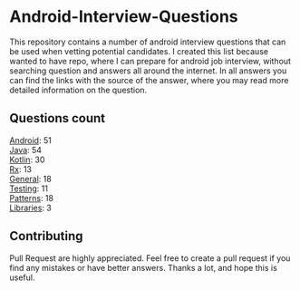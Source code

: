 # Android-Interview-Questions

This repository contains a number of android interview questions that can be used when vetting potential candidates. I created this list because wanted to have repo, where I can prepare for android job interview, without searching question and answers all around the internet. In all answers you can find the links with the source of the answer, where you may read more detailed information on the question.

## Questions count

[Android](https://github.com/Kirchhoff-/Android-Interview-Questions/tree/master/Android): 51  
[Java](https://github.com/Kirchhoff-/Android-Interview-Questions/tree/master/Java): 54  
[Kotlin](https://github.com/Kirchhoff-/Android-Interview-Questions/tree/master/Kotlin): 30  
[Rx](https://github.com/Kirchhoff-/Android-Interview-Questions/tree/master/Rx): 13  
[General](https://github.com/Kirchhoff-/Android-Interview-Questions/tree/master/General): 18  
[Testing](https://github.com/Kirchhoff-/Android-Interview-Questions/tree/master/Testing): 11  
[Patterns](https://github.com/Kirchhoff-/Android-Interview-Questions/tree/master/Patterns): 18  
[Libraries](https://github.com/Kirchhoff-/Android-Interview-Questions/tree/master/Libraries): 3


## Contributing
Pull Request are highly appreciated. Feel free to create a pull request if you find any mistakes or have better answers. Thanks a lot, and hope this is useful.
